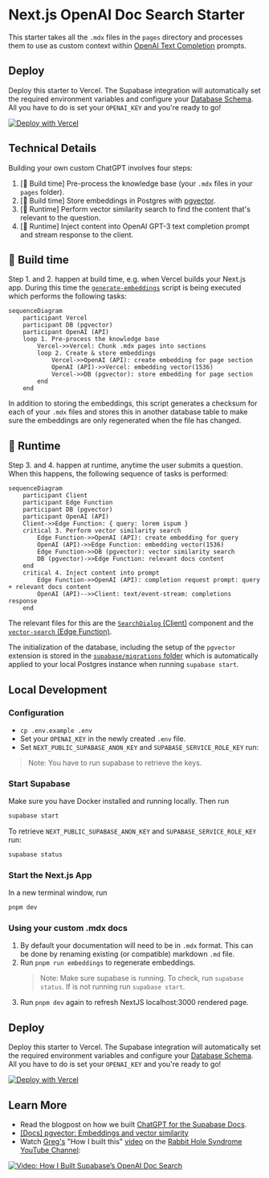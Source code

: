 # Next.js OpenAI Doc Search Starter

This starter takes all the `.mdx` files in the `pages` directory and processes them to use as custom context within [OpenAI Text Completion](https://platform.openai.com/docs/guides/completion) prompts.

## Deploy

Deploy this starter to Vercel. The Supabase integration will automatically set the required environment variables and configure your [Database Schema](./supabase/migrations/20230406025118_init.sql). All you have to do is set your `OPENAI_KEY` and you're ready to go!

[![Deploy with Vercel](https://vercel.com/button)](https://vercel.com/new/clone?demo-title=Next.js%20OpenAI%20Doc%20Search%20Starter&demo-description=Template%20for%20building%20your%20own%20custom%20ChatGPT%20style%20doc%20search%20powered%20by%20Next.js%2C%20OpenAI%2C%20and%20Supabase.&demo-url=https%3A%2F%2Fsupabase.com%2Fdocs&demo-image=%2F%2Fimages.ctfassets.net%2Fe5382hct74si%2F1OntM6THNEUvlUsYy6Bjmf%2F475e39dbc84779538c8ed47c63a37e0e%2Fnextjs_openai_doc_search_og.png&project-name=Next.js%20OpenAI%20Doc%20Search%20Starter&repository-name=nextjs-openai-doc-search-starter&repository-url=https%3A%2F%2Fgithub.com%2Fsupabase-community%2Fnextjs-openai-doc-search%2F&from=github&integration-ids=oac_jUduyjQgOyzev1fjrW83NYOv&env=OPENAI_KEY&envDescription=Get%20your%20OpenAI%20API%20key%3A&envLink=https%3A%2F%2Fplatform.openai.com%2Faccount%2Fapi-keys&teamCreateStatus=hidden&external-id=nextjs-open-ai-doc-search)

## Technical Details

Building your own custom ChatGPT involves four steps:

1. [👷 Build time] Pre-process the knowledge base (your `.mdx` files in your `pages` folder).
2. [👷 Build time] Store embeddings in Postgres with [pgvector](https://supabase.com/docs/guides/database/extensions/pgvector).
3. [🏃 Runtime] Perform vector similarity search to find the content that's relevant to the question.
4. [🏃 Runtime] Inject content into OpenAI GPT-3 text completion prompt and stream response to the client.

## 👷 Build time

Step 1. and 2. happen at build time, e.g. when Vercel builds your Next.js app. During this time the [`generate-embeddings`](./lib/generate-embeddings.ts) script is being executed which performs the following tasks:

```mermaid
sequenceDiagram
    participant Vercel
    participant DB (pgvector)
    participant OpenAI (API)
    loop 1. Pre-process the knowledge base
        Vercel->>Vercel: Chunk .mdx pages into sections
        loop 2. Create & store embeddings
            Vercel->>OpenAI (API): create embedding for page section
            OpenAI (API)->>Vercel: embedding vector(1536)
            Vercel->>DB (pgvector): store embedding for page section
        end
    end
```

In addition to storing the embeddings, this script generates a checksum for each of your `.mdx` files and stores this in another database table to make sure the embeddings are only regenerated when the file has changed.

## 🏃 Runtime

Step 3. and 4. happen at runtime, anytime the user submits a question. When this happens, the following sequence of tasks is performed:

```mermaid
sequenceDiagram
    participant Client
    participant Edge Function
    participant DB (pgvector)
    participant OpenAI (API)
    Client->>Edge Function: { query: lorem ispum }
    critical 3. Perform vector similarity search
        Edge Function->>OpenAI (API): create embedding for query
        OpenAI (API)->>Edge Function: embedding vector(1536)
        Edge Function->>DB (pgvector): vector similarity search
        DB (pgvector)->>Edge Function: relevant docs content
    end
    critical 4. Inject content into prompt
        Edge Function->>OpenAI (API): completion request prompt: query + relevant docs content
        OpenAI (API)-->>Client: text/event-stream: completions response
    end
```

The relevant files for this are the [`SearchDialog` (Client)](./components/SearchDialog.tsx) component and the [`vector-search` (Edge Function)](./pages/api/vector-search.ts).

The initialization of the database, including the setup of the `pgvector` extension is stored in the [`supabase/migrations` folder](./supabase/migrations/) which is automatically applied to your local Postgres instance when running `supabase start`.

## Local Development

### Configuration

- `cp .env.example .env`
- Set your `OPENAI_KEY` in the newly created `.env` file.
- Set `NEXT_PUBLIC_SUPABASE_ANON_KEY` and `SUPABASE_SERVICE_ROLE_KEY` run:
> Note: You have to run supabase to retrieve the keys.

### Start Supabase

Make sure you have Docker installed and running locally. Then run

```bash
supabase start
```

To retrieve `NEXT_PUBLIC_SUPABASE_ANON_KEY` and `SUPABASE_SERVICE_ROLE_KEY` run:

```bash
supabase status
```

### Start the Next.js App

In a new terminal window, run

```bash
pnpm dev
```

### Using your custom .mdx docs
1. By default your documentation will need to be in `.mdx` format. This can be done by renaming existing (or compatible) markdown `.md` file.
2. Run `pnpm run embeddings` to regenerate embeddings.
    > Note: Make sure supabase is running. To check, run `supabase status`. If is not running run `supabase start`.
3. Run `pnpm dev` again to refresh NextJS localhost:3000 rendered page.

## Deploy

Deploy this starter to Vercel. The Supabase integration will automatically set the required environment variables and configure your [Database Schema](./supabase/migrations/20230406025118_init.sql). All you have to do is set your `OPENAI_KEY` and you're ready to go!

[![Deploy with Vercel](https://vercel.com/button)](https://vercel.com/new/clone?demo-title=Next.js%20OpenAI%20Doc%20Search%20Starter&demo-description=Template%20for%20building%20your%20own%20custom%20ChatGPT%20style%20doc%20search%20powered%20by%20Next.js%2C%20OpenAI%2C%20and%20Supabase.&demo-url=https%3A%2F%2Fsupabase.com%2Fdocs&demo-image=%2F%2Fimages.ctfassets.net%2Fe5382hct74si%2F1OntM6THNEUvlUsYy6Bjmf%2F475e39dbc84779538c8ed47c63a37e0e%2Fnextjs_openai_doc_search_og.png&project-name=Next.js%20OpenAI%20Doc%20Search%20Starter&repository-name=nextjs-openai-doc-search-starter&repository-url=https%3A%2F%2Fgithub.com%2Fsupabase-community%2Fnextjs-openai-doc-search%2F&from=github&integration-ids=oac_jUduyjQgOyzev1fjrW83NYOv&env=OPENAI_KEY&envDescription=Get%20your%20OpenAI%20API%20key%3A&envLink=https%3A%2F%2Fplatform.openai.com%2Faccount%2Fapi-keys&teamCreateStatus=hidden&external-id=nextjs-open-ai-doc-search)

## Learn More

- Read the blogpost on how we built [ChatGPT for the Supabase Docs](https://supabase.com/blog/chatgpt-supabase-docs).
- [[Docs] pgvector: Embeddings and vector similarity](https://supabase.com/docs/guides/database/extensions/pgvector)
- Watch [Greg's](https://twitter.com/ggrdson) "How I built this" [video](https://youtu.be/Yhtjd7yGGGA) on the [Rabbit Hole Syndrome YouTube Channel](https://www.youtube.com/@RabbitHoleSyndrome):

[![Video: How I Built Supabase’s OpenAI Doc Search](https://img.youtube.com/vi/Yhtjd7yGGGA/0.jpg)](https://www.youtube.com/watch?v=Yhtjd7yGGGA)
